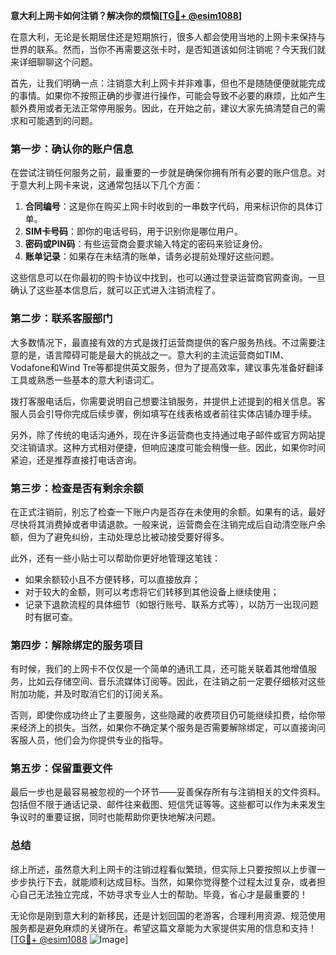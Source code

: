 **意大利上网卡如何注销？解决你的烦恼[[TG💪+ @esim1088](https://t.me/s/esim1088)]**

在意大利，无论是长期居住还是短期旅行，很多人都会使用当地的上网卡来保持与世界的联系。然而，当你不再需要这张卡时，是否知道该如何注销呢？今天我们就来详细聊聊这个问题。

首先，让我们明确一点：注销意大利上网卡并非难事，但也不是随随便便就能完成的事情。如果你不按照正确的步骤进行操作，可能会导致不必要的麻烦，比如产生额外费用或者无法正常停用服务。因此，在开始之前，建议大家先搞清楚自己的需求和可能遇到的问题。

### **第一步：确认你的账户信息**
在尝试注销任何服务之前，最重要的一步就是确保你拥有所有必要的账户信息。对于意大利上网卡来说，这通常包括以下几个方面：

1. **合同编号**：这是你在购买上网卡时收到的一串数字代码，用来标识你的具体订单。
2. **SIM卡号码**：即你的电话号码，用于识别你是哪位用户。
3. **密码或PIN码**：有些运营商会要求输入特定的密码来验证身份。
4. **账单记录**：如果存在未结清的账单，请务必提前处理好这些问题。

这些信息可以在你最初的购卡协议中找到，也可以通过登录运营商官网查询。一旦确认了这些基本信息后，就可以正式进入注销流程了。

### **第二步：联系客服部门**
大多数情况下，最直接有效的方式是拨打运营商提供的客户服务热线。不过需要注意的是，语言障碍可能是最大的挑战之一。意大利的主流运营商如TIM、Vodafone和Wind Tre等都提供英文服务，但为了提高效率，建议事先准备好翻译工具或熟悉一些基本的意大利语词汇。

拨打客服电话后，你需要说明自己想要注销服务，并提供上述提到的相关信息。客服人员会引导你完成后续步骤，例如填写在线表格或者前往实体店铺办理手续。

另外，除了传统的电话沟通外，现在许多运营商也支持通过电子邮件或官方网站提交注销请求。这种方式相对便捷，但响应速度可能会稍慢一些。因此，如果你时间紧迫，还是推荐直接打电话咨询。

### **第三步：检查是否有剩余余额**
在正式注销前，别忘了检查一下账户内是否存在未使用的余额。如果有的话，最好尽快将其消费掉或者申请退款。一般来说，运营商会在注销完成后自动清空账户余额，但为了避免纠纷，主动处理总比被动接受要好得多。

此外，还有一些小贴士可以帮助你更好地管理这笔钱：
- 如果余额较小且不方便转移，可以直接放弃；
- 对于较大的金额，则可以考虑将它们转移到其他设备上继续使用；
- 记录下退款流程的具体细节（如银行账号、联系方式等），以防万一出现问题时有据可查。

### **第四步：解除绑定的服务项目**
有时候，我们的上网卡不仅仅是一个简单的通讯工具，还可能关联着其他增值服务，比如云存储空间、音乐流媒体订阅等。因此，在注销之前一定要仔细核对这些附加功能，并及时取消它们的订阅关系。

否则，即使你成功终止了主要服务，这些隐藏的收费项目仍可能继续扣费，给你带来经济上的损失。当然，如果你不确定某个服务是否需要解除绑定，可以直接询问客服人员，他们会为你提供专业的指导。

### **第五步：保留重要文件**
最后一步也是最容易被忽视的一个环节——妥善保存所有与注销相关的文件资料。包括但不限于通话记录、邮件往来截图、短信凭证等等。这些都可以作为未来发生争议时的重要证据，同时也能帮助你更快地解决问题。

### **总结**
综上所述，虽然意大利上网卡的注销过程看似繁琐，但实际上只要按照以上步骤一步步执行下去，就能顺利达成目标。当然，如果你觉得整个过程太过复杂，或者担心自己无法独立完成，不妨寻求专业人士的帮助。毕竟，省心才是最重要的！

无论你是刚到意大利的新移民，还是计划回国的老游客，合理利用资源、规范使用服务都是避免麻烦的关键所在。希望这篇文章能为大家提供实用的信息和支持！[[TG💪+ @esim1088](https://t.me/s/esim1088) ![Image](https://i.postimg.cc/4NQfJmqS/Snipaste-2025-05-13-00-14-12.png)]